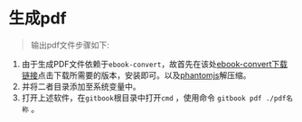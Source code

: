 # 生成pdf

> 输出pdf文件步骤如下:

1. 由于生成PDF文件依赖于`ebook-convert`，故首先在该处[ebook-convert下载链接](http://calibre-ebook.com/download)点击下载所需要的版本，安装即可。以及[phantomjs](http://phantomjs.org/download.html)解压缩。
2. 并将二者目录添加至系统变量中。
3. 打开上述软件，在`gitbook`根目录中打开`cmd` ，使用命令 `gitbook pdf ./pdf名称` 。